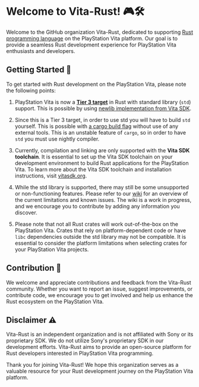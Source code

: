# Welcome to Vita-Rust! 🎮🛠️

Welcome to the GitHub organization Vita-Rust, dedicated to supporting [Rust programming language](https://www.rust-lang.org/) on the PlayStation Vita platform. Our goal is to provide a seamless Rust development experience for PlayStation Vita enthusiasts and developers.

## Getting Started 🚀

To get started with Rust development on the PlayStation Vita, please note the following points:

1. PlayStation Vita is now a [**Tier 3 target**](https://doc.rust-lang.org/nightly/rustc/platform-support/armv7-sony-vita-newlibeabihf.html) in Rust with standard library (`std`) support. This is possible by using [newlib implementation from Vita SDK](https://github.com/vitasdk/newlib).

2. Since this is a Tier 3 target, in order to use std you will have to build `std` yourself. This is possible with [a cargo build flag](https://doc.rust-lang.org/cargo/reference/unstable.html#build-std) without use of any external tools. This is an unstable feature of `cargo`, so in order to have `std` you must use nightly compiler.

3. Currently, compilation and linking are only supported with the **Vita SDK toolchain**. It is essential to set up the Vita SDK toolchain on your development environment to build Rust applications for the PlayStation Vita. To learn more about the Vita SDK toolchain and installation instructions, visit [vitasdk.org](https://vitasdk.org/).

4. While the std library is supported, there may still be some unsupported or non-functioning features. Please refer to our [wiki](https://github.com/vita-rust/.github/wiki) for an overview of the current limitations and known issues. The wiki is a work in progress, and we encourage you to contribute by adding any information you discover.

5. Please note that not all Rust crates will work out-of-the-box on the PlayStation Vita. Crates that rely on platform-dependent code or have `libc` dependencies outside the std library may not be compatible. It is essential to consider the platform limitations when selecting crates for your PlayStation Vita projects.

## Contribution 🙌

We welcome and appreciate contributions and feedback from the Vita-Rust community. Whether you want to report an issue, suggest improvements, or contribute code, we encourage you to get involved and help us enhance the Rust ecosystem on the PlayStation Vita.

## Disclaimer ⚠️

Vita-Rust is an independent organization and is not affiliated with Sony or its proprietary SDK. We do not utilize Sony's proprietary SDK in our development efforts. Vita-Rust aims to provide an open-source platform for Rust developers interested in PlayStation Vita programming.


Thank you for joining Vita-Rust! We hope this organization serves as a valuable resource for your Rust development journey on the PlayStation Vita platform.
